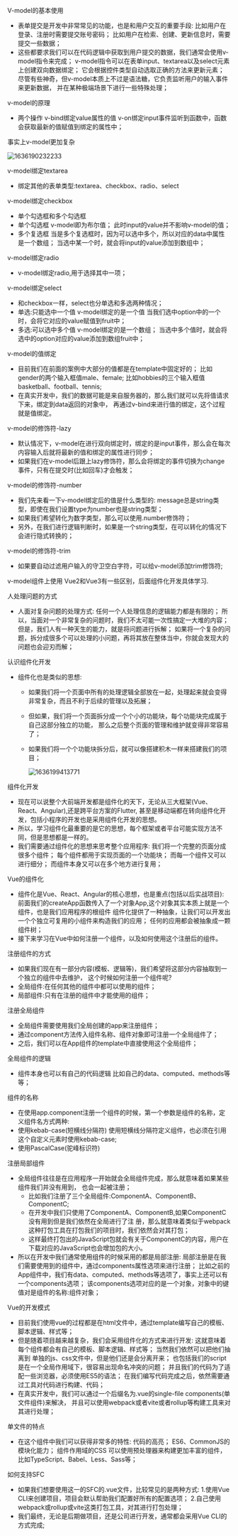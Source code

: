 V-model的基本使用
- 表单提交是开发中非常常见的功能，也是和用户交互的重要手段:
  比如用户在登录、注册时需要提交账号密码；
  比如用户在检索、创建、更新信息时，需要提交一些数据；
- 这些都要求我们可以在代码逻辑中获取到用户提交的数据，我们通常会使用v-model指令来完成；
  v-model指令可以在表单input、textarea以及select元素上创建双向数据绑定；
  它会根据控件类型自动选取正确的方法来更新元素；
  尽管有些神奇，但v-model本质上不过是语法糖，它负责监听用户的输入事件来更新数据，
  并在某种极端场景下进行一些特殊处理；

v-model的原理
- 两个操作
  v-bind绑定value属性的值
  v-on绑定input事件监听到函数中，函数会获取最新的值赋值到绑定的属性中；

事实上v-model更加复杂

![1636190232233](assets/1636190232233.png)

v-model绑定textarea
- 绑定其他的表单类型:textarea、checkbox、radio、select

v-model绑定checkbox
- 单个勾选框和多个勾选框
- 单个勾选框
  v-model即为布尔值；
  此时input的value并不影响v-model的值；
- 多个复选框
  当是多个复选框时，因为可以选中多个，所以对应的data中属性是一个数组；
  当选中某一个时，就会将input的value添加到数组中；

v-model绑定radio
- v-model绑定radio,用于选择其中一项；

v-model绑定select
- 和checkbox一样，select也分单选和多选两种情况；
- 单选:只能选中一个值
  v-model绑定的是一个值
  当我们选中option中的一个时，会将它对应的value赋值到fruit中；
- 多选:可以选中多个值
  v-model绑定的是一个数组；
  当选中多个值时，就会将选中的option对应的value添加到数组fruit中；

v-model的值绑定
- 目前我们在前面的案例中大部分的值都是在template中固定好的；
  比如gender的两个输入框值male、female;
  比如hobbies的三个输入框值basketball、football、tennis;
- 在真实开发中，我们的数据可能是来自服务器的，那么我们就可以先将值请求下来，绑定到data返回的对象中，
  再通过v-bind来进行值的绑定，这个过程就是值绑定。

v-model的修饰符-lazy
- 默认情况下，v-model在进行双向绑定时，绑定的是input事件，那么会在每次内容输入后就将最新的值和绑定的属性进行同步；
- 如果我们在v-model后跟上lazy修饰符，那么会将绑定的事件切换为change事件，只有在提交时(比如回车)才会触发；

v-model的修饰符-number
- 我们先来看一下v-model绑定后的值是什么类型的:
  message总是string类型，即使在我们设置type为number也是string类型；
- 如果我们希望转化为数字类型，那么可以使用.number修饰符；
- 另外，在我们进行逻辑判断时，如果是一个string类型，在可以转化的情况下会进行隐式转换的；

v-model的修饰符-trim
- 如果要自动过滤用户输入的守卫空白字符，可以给v-model添加trim修饰符;

v-model组件上使用
Vue2和Vue3有一些区别，后面组件化开发具体学习.



人处理问题的方式
- 人面对复杂问题的处理方式:
  任何一个人处理信息的逻辑能力都是有限的；
  所以，当面对一个非常复杂的问题时，我们不太可能一次性搞定一大堆的内容；
  但是，我们人有一种天生的能力，就是将问题进行拆解；
  如果将一个复杂的问题，拆分成很多个可以处理的小问题，再将其放在整体当中，你就会发现大的问题也会迎刃而解；

认识组件化开发
- 组件化也是类似的思想:
  * 如果我们将一个页面中所有的处理逻辑全部放在一起，处理起来就会变得非常复杂，而且不利于后续的管理以及拓展；
  
  * 但如果，我们将一个页面拆分成一个个小的功能块，每个功能块完成属于自己这部分独立的功能，
    那么之后整个页面的管理和维护就变得非常容易了；
    
  * 如果我们将一个个功能块拆分后，就可以像搭建积木一样来搭建我们的项目；
  
    ![1636199413771](assets/1636199413771.png)

组件化开发
- 现在可以说整个大前端开发都是组件化的天下，无论从三大框架(Vue、React、Angular),还是跨平台方案的Flutter,
  甚至是移动端都在转向组件化开发，包括小程序的开发也是采用组件化开发的思想。
- 所以，学习组件化最重要的是它的思想，每个框架或者平台可能实现方法不同，但是思想都是一样的。
- 我们需要通过组件化的思想来思考整个应用程序:
  我们将一个完整的页面分成很多个组件；
  每个组件都用于实现页面的一个功能块；
  而每一个组件又可以进行细分；
  而组件本身又可以在多个地方进行复用；

Vue的组件化
- 组件化是Vue、React、Angular的核心思想，也是重点(包括以后实战项目):
  前面我们的createApp函数传入了一个对象App,这个对象其实本质上就是一个组件，也是我们应用程序的根组件
  组件化提供了一种抽象，让我们可以开发出一个个独立可复用的小组件来构造我们的应用；
  任何的应用都会被抽象成一颗组件树；
- 接下来学习在Vue中如何注册一个组件，以及如何使用这个注册后的组件。

注册组件的方式
- 如果我们现在有一部分内容(模板、逻辑等)，我们希望将这部分内容抽取到一个独立的组件中去维护，
  这个时候如何注册一个组件呢?
- 全局组件:在任何其他的组件中都可以使用的组件；
- 局部组件:只有在注册的组件中才能使用的组件；

注册全局组件
- 全局组件需要使用我们全局创建的app来注册组件；
- 通过component方法传入组件名称、组件对象即可注册一个全局组件了；
- 之后，我们可以在App组件的template中直接使用这个全局组件；

全局组件的逻辑
- 组件本身也可以有自己的代码逻辑
  比如自己的data、computed、methods等等；

组件的名称
- 在使用app.component注册一个组件的时候，第一个参数是组件的名称，定义组件名方式两种:
- 使用kebab-case(短横线分隔符)
  使用短横线分隔符定义组件，也必须在引用这个自定义元素时使用kebab-case;
- 使用PascalCase(驼峰标识符)

注册局部组件
- 全局组件往往是在应用程序一开始就会全局组件完成，那么就意味着如果某些组件我们并没有用到，
  也会一起被注册；
  * 比如我们注册了三个全局组件:ComponentA、ComponentB、ComponentC;
  * 在开发中我们只使用了ComponentA、ComponentB,如果ComponentC没有用到但是我们依然在全局进行了注  册，那么就意味着类似于webpack这种打包工具在打包我们的项目时，我们依然会对其打包；
  * 这样最终打包出的JavaScript包就会有关于ComponentC的内容，用户在下载对应的JavaScript也会增加包的大小。
- 所以在开发中我们通常使用组件的时候采用的都是局部注册:
  局部注册是在我们需要使用到的组件中，通过components属性选项来进行注册；
  比如之前的App组件中，我们有data、computed、methods等选项了，事实上还可以有一个components选项；
  该components选项对应的是一个对象，对象中的键值对是组件的名称:组件对象；

Vue的开发模式
- 目前我们使用vue的过程都是在html文件中，通过template编写自己的模板、脚本逻辑、样式等；
- 但是随着项目越来越复杂，我们会采用组件化的方式来进行开发:
   这就意味着每个组件都会有自己的模板、脚本逻辑、样式等；
   当然我们依然可以把他们抽离到 单独的js、css文件中，但是他们还是会分离开来；
   也包括我们的script是在一个全局作用域下，很容易出现命名冲突的问题；
   并且我们的代码为了适配一些浏览器，必须使用ES5的语法；
   在我们编写代码完成之后，依然需要通过工具对代码进行构建、代码；
- 在真实开发中，我们可以通过一个后缀名为.vue的single-file components(单文件组件)来解决，
  并且可以使用webpack或者vite或者rollup等构建工具来对其进行处理；

单文件的特点
- 在这个组件中我们可以获得非常多的特性:
  代码的高亮；
  ES6、CommonJS的模块化能力；
  组件作用域的CSS
  可以使用预处理器来构建更加丰富的组件，比如TypeScript、Babel、Less、Sass等；

如何支持SFC
- 如果我们想要使用这一的SFC的.vue文件，比较常见的是两种方式:
  1.使用Vue CLI来创建项目，项目会默认帮助我们配置好所有的配置选项；
  2.自己使用webpack或rollup或vite这类打包工具，对其进行打包处理；
- 我们最终，无论是后期做项目，还是公司进行开发，通常都会采用Vue CLI的方式完成;



